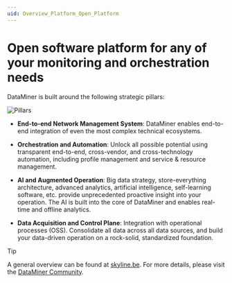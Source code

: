 ```yaml
---
uid: Overview_Platform_Open_Platform
---
```


# Open software platform for any of your monitoring and orchestration needs

DataMiner is built around the following strategic pillars:

![Pillars](~/dataminer-overview/images/DA_Pillars_updated.png)

- **End-to-end Network Management System**: DataMiner enables end-to-end integration of even the most complex technical ecosystems.

- **Orchestration and Automation**: Unlock all possible potential using transparent end-to-end, cross-vendor, and cross-technology automation, including profile management and service & resource management.

- **AI and Augmented Operation**: Big data strategy, store-everything architecture, advanced analytics, artificial intelligence, self-learning software, etc. provide unprecedented proactive insight into your operation. The AI is built into the core of DataMiner and enables real-time and offline analytics.

- **Data Acquisition and Control Plane**: Integration with operational processes (OSS). Consolidate all data across all data sources, and build your data-driven operation on a rock-solid, standardized foundation.

> [!TIP]
> A general overview can be found at [skyline.be](https://skyline.be). For more details, please visit the [DataMiner Community](https://community.dataminer.services).
